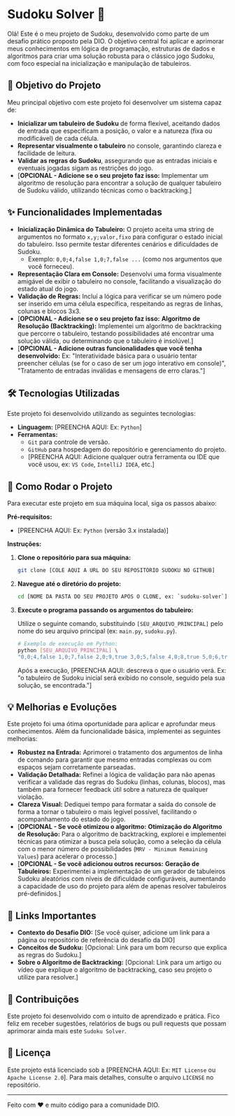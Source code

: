 # Sudoku Solver 🧩

Olá! Este é o meu projeto de Sudoku, desenvolvido como parte de um desafio prático proposto pela DIO. O objetivo central foi aplicar e aprimorar meus conhecimentos em lógica de programação, estruturas de dados e algoritmos para criar uma solução robusta para o clássico jogo Sudoku, com foco especial na inicialização e manipulação de tabuleiros.

## 🎯 Objetivo do Projeto

Meu principal objetivo com este projeto foi desenvolver um sistema capaz de:

* **Inicializar um tabuleiro de Sudoku** de forma flexível, aceitando dados de entrada que especificam a posição, o valor e a natureza (fixa ou modificável) de cada célula.
* **Representar visualmente o tabuleiro** no console, garantindo clareza e facilidade de leitura.
* **Validar as regras do Sudoku**, assegurando que as entradas iniciais e eventuais jogadas sigam as restrições do jogo.
* [**OPCIONAL - Adicione se o seu projeto faz isso:** Implementar um algoritmo de resolução para encontrar a solução de qualquer tabuleiro de Sudoku válido, utilizando técnicas como o backtracking.]

## ✨ Funcionalidades Implementadas

* **Inicialização Dinâmica do Tabuleiro:** O projeto aceita uma string de argumentos no formato `x,y;valor,fixo` para configurar o estado inicial do tabuleiro. Isso permite testar diferentes cenários e dificuldades de Sudoku.
    * Exemplo: `0,0;4,false 1,0;7,false ...` (como nos argumentos que você forneceu).
* **Representação Clara em Console:** Desenvolvi uma forma visualmente amigável de exibir o tabuleiro no console, facilitando a visualização do estado atual do jogo.
* **Validação de Regras:** Incluí a lógica para verificar se um número pode ser inserido em uma célula específica, respeitando as regras de linhas, colunas e blocos 3x3.
* [**OPCIONAL - Adicione se o seu projeto faz isso:** **Algoritmo de Resolução (Backtracking):** Implementei um algoritmo de backtracking que percorre o tabuleiro, testando possibilidades até encontrar uma solução válida, ou determinando que o tabuleiro é insolúvel.]
* [**OPCIONAL - Adicione outras funcionalidades que você tenha desenvolvido:** Ex: "Interatividade básica para o usuário tentar preencher células (se for o caso de ser um jogo interativo em console)", "Tratamento de entradas inválidas e mensagens de erro claras."]

## 🛠️ Tecnologias Utilizadas

Este projeto foi desenvolvido utilizando as seguintes tecnologias:

* **Linguagem:** [PREENCHA AQUI: Ex: `Python`]
* **Ferramentas:**
    * `Git` para controle de versão.
    * `GitHub` para hospedagem do repositório e gerenciamento do projeto.
    * [PREENCHA AQUI: Adicione qualquer outra ferramenta ou IDE que você usou, ex: `VS Code`, `IntelliJ IDEA`, etc.]

## 🚀 Como Rodar o Projeto

Para executar este projeto em sua máquina local, siga os passos abaixo:

**Pré-requisitos:**

* [PREENCHA AQUI: Ex: `Python` (versão 3.x instalada)]

**Instruções:**

1.  **Clone o repositório para sua máquina:**

    ```bash
    git clone [COLE AQUI A URL DO SEU REPOSITÓRIO SUDOKU NO GITHUB]
    ```

2.  **Navegue até o diretório do projeto:**

    ```bash
    cd [NOME DA PASTA DO SEU PROJETO APÓS O CLONE, ex: `sudoku-solver`]
    ```

3.  **Execute o programa passando os argumentos do tabuleiro:**

    Utilize o seguinte comando, substituindo `[SEU_ARQUIVO_PRINCIPAL]` pelo nome do seu arquivo principal (ex: `main.py`, `sudoku.py`).

    ```bash
    # Exemplo de execução em Python:
    python [SEU_ARQUIVO_PRINCIPAL] \
    "0,0;4,false 1,0;7,false 2,0;9,true 3,0;5,false 4,0;8,true 5,0;6,true 6,0;2,true 7,0;3,false 8,0;1,false 0,1;1,false 1,1;3,true 2,1;5,false 3,1;4,false 4,1;7,true 5,1;2,false 6,1;8,false 7,1;9,true 8,1;6,true 0,2;2,false 1,2;6,true 2,2;8,false 3,2;9,false 4,2;1,true 5,2;3,false 6,2;7,false 7,2;4,false 8,2;5,true 0,3;5,true 1,3;1,false 2,3;3,true 3,3;7,false 4,3;6,false 5,3;4,false 6,3;9,false 7,3;8,true 8,3;2,false 0,4;8,false 1,4;9,true 2,4;7,false 3,4;1,true 4,4;2,true 5,4;5,true 6,4;3,false 7,4;6,true 8,4;4,false 0,5;6,false 1,5;4,true 2,5;2,false 3,5;3,false 4,5;9,false 5,5;8,false 6,5;1,true 7,5;5,false 8,5;7,true 0,6;7,true 1,6;5,false 2,6;4,false 3,6;2,false 4,6;3,true 5,6;9,false 6,6;6,false 7,6;1,true 8,6;8,false 0,7;9,true 1,7;8,true 2,7;1,false 3,7;6,false 4,7;4,true 5,7;7,false 6,7;5,false 7,7;2,true 8,7;3,false 0,8;3,false 1,8;2,false 2,8;6,true 3,8;8,true 4,8;5,true 5,8;1,false 6,8;4,true 7,8;7,false 8,8;9,false"
    ```

    Após a execução, [PREENCHA AQUI: descreva o que o usuário verá. Ex: "o tabuleiro de Sudoku inicial será exibido no console, seguido pela sua solução, se encontrada."]

## 💡 Melhorias e Evoluções

Este projeto foi uma ótima oportunidade para aplicar e aprofundar meus conhecimentos. Além da funcionalidade básica, implementei as seguintes melhorias:

* **Robustez na Entrada:** Aprimorei o tratamento dos argumentos de linha de comando para garantir que mesmo entradas complexas ou com espaços sejam corretamente parseadas.
* **Validação Detalhada:** Refinei a lógica de validação para não apenas verificar a validade das regras do Sudoku (linhas, colunas, blocos), mas também para fornecer feedback útil sobre a natureza de qualquer violação.
* **Clareza Visual:** Dediquei tempo para formatar a saída do console de forma a tornar o tabuleiro o mais legível possível, facilitando o acompanhamento do estado do jogo.
* [**OPCIONAL - Se você otimizou o algoritmo:** **Otimização do Algoritmo de Resolução:** Para o algoritmo de backtracking, explorei e implementei técnicas para otimizar a busca pela solução, como a seleção da célula com o menor número de possibilidades (`MRV - Minimum Remaining Values`) para acelerar o processo.]
* [**OPCIONAL - Se você adicionou outros recursos:** **Geração de Tabuleiros:** Experimentei a implementação de um gerador de tabuleiros Sudoku aleatórios com níveis de dificuldade configuráveis, aumentando a capacidade de uso do projeto para além de apenas resolver tabuleiros pré-definidos.]

## 🔗 Links Importantes

* **Contexto do Desafio DIO:** [Se você quiser, adicione um link para a página ou repositório de referência do desafio da DIO]
* **Conceitos de Sudoku:** [Opcional: Link para um bom recurso que explica as regras do Sudoku.]
* **Sobre o Algoritmo de Backtracking:** [Opcional: Link para um artigo ou vídeo que explique o algoritmo de backtracking, caso seu projeto o utilize para resolver.]

## 🤝 Contribuições

Este projeto foi desenvolvido com o intuito de aprendizado e prática. Fico feliz em receber sugestões, relatórios de bugs ou pull requests que possam aprimorar ainda mais este `Sudoku Solver`.

## 📄 Licença

Este projeto está licenciado sob a [PREENCHA AQUI: Ex: `MIT License` ou `Apache License 2.0`]. Para mais detalhes, consulte o arquivo `LICENSE` no repositório.

---

Feito com ❤️ e muito código para a comunidade DIO.
